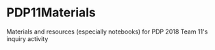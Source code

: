 # PDP11Materials
Materials and resources (especially notebooks) for PDP 2018 Team 11's inquiry activity
